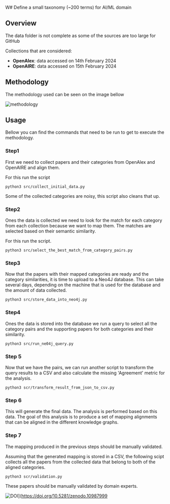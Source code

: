 W# Define a small taxonomy (~200 terms) for AI/ML domain


## Overview


The data folder is not complete as some of the sources are too large for GitHub

Collections that are considered:
- **OpenAlex**: data accessed on 14th February 2024
- **OpenAIRE**: data accessed on 15th February 2024


## Methodology

The methodology used can be seen on the image bellow


![methodology](./plots/methodology.png)


## Usage

Bellow you can find the commands that need to be run to get to execute the methodology.

### Step1
First we need to collect papers and their categories from OpenAlex and OpenAIRE and align them.

For this run the script 

```
python3 src/collect_initial_data.py
```


Some of the collected categories are noisy, this script also cleans that up.

### Step2

Ones the data is collected we need to look for the match for each category from each collection because we want to map them. The matches are selected based on their semantic similarity.

For this run the script.

```
python3 src/select_the_best_match_from_category_pairs.py
```

### Step3

Now that the papers with their mapped categories are ready and the category similarities, it is time to upload to a Neo4J database. This can take several days, depending on the machine that is used for the database and the amount of data collected.


```
python3 src/store_data_into_neo4j.py
```

### Step4

Ones the data is stored into the database we run a query to select all the category pairs and the supporting papers for both categories and their similarity.

```
python3 src/run_ne04j_query.py
```

### Step 5


Now that we have the pairs, we can run another script to transform the query results to a CSV and also calculate the missing 'Agreement' metric for the analysis.

```
python3 scr/transform_result_from_json_to_csv.py
```

### Step 6

This will generate the final data. The analysis is performed based on this data. The goal of this analysis is to produce a set of mapping alignments that can be aligned in the different knowledge graphs. 

### Step 7

The mapping produced in the previous steps should be manually validated.

Assuming that the generated mapping is stored in a CSV, the following scipt collects all the papers from the collected data that belong to both of the aligned categories.


```
python3 scr/validation.py
```

These papers should be manually validated by domain experts.


![DOI](https://zenodo.org/badge/DOI/10.5281/zenodo.10987999.svg)](https://doi.org/10.5281/zenodo.10987999
